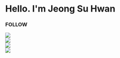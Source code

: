 <h1>Hello. I'm Jeong Su Hwan</h1>
<h3>FOLLOW</h3>
<a href = "https://my.surfit.io/w/1459564876"><img src="https://img.shields.io/badge/Portfolio-000000?style=flat-square&logoColor=white"/><br>
<a href = "https://velog.io/@hwax"><img src="https://img.shields.io/badge/Blog-000000?style=flat-square&logoColor=white"/><br>
<a href = "https://www.instagram.com/hwax._.423/"><img src="https://img.shields.io/badge/Instagram-000000?style=flat-square&logoColor=white"/><br>
<a href="mailto:short9666@gmail.com"><img src="https://img.shields.io/badge/Email-000000?style=flat-square&logoColor=white&link=mailto:short9666@gmail.com"/></a>
<br/>
</div>

